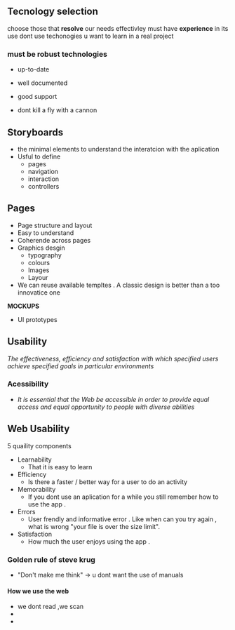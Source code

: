 ## Tecnology selection 
choose those that **resolve** our needs effectivley 
must have **experience** in its use 
	dont use techonogies u want to learn in a real project 
###  **must be robust technologies** 
 - up-to-date 
 - well documented
 - good support

- dont kill a fly with a cannon

## Storyboards
- the minimal elements to understand the interatcion with the aplication 
- Usful to define 
	- pages 
	- navigation 
	- interaction 
	- controllers 
	
## Pages
- Page structure and layout 
- Easy to understand 
- Coherende across pages 
- Graphics desgin 
	- typography 
	- colours 
	- Images 
	- Layour 
- We can reuse available templtes . A classic design is better than a too innovatice one

**MOCKUPS**
- UI prototypes

## Usability 
*The effectiveness, efficiency and satisfaction with which specified users achieve specified goals in particular environments*

### Acessibility
- *It is essential that the Web be accessible in order to provide equal access and equal opportunity to people with diverse abilities*


## Web Usability 
5 quaility components
-  Learnability
	- That it is easy to learn 
- Efficiency 
	- Is there a faster / better  way for a user to do an activity 
- Memorability
	- If you dont use an aplication for a while you still remember how to use the app . 
- Errors 
	- User frendly and informative error . Like when can you try again , what is wrong "your file is over the size limit". 
- Satisfaction 
	- How much the user enjoys using the app . 



### Golden rule of steve krug
- "Don't make me think"
-> u dont want the use of manuals 
#### How we use the web 
- we dont read ,we scan
-  
- 





